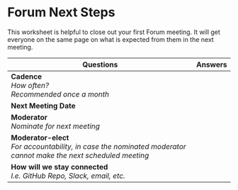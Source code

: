 # Forum Next Steps 
This worksheet is helpful to close out your first Forum meeting. It will get everyone on the same page on what is expected from them in the next meeting. 

| Questions | Answers | 
| --- | --- | 
| **Cadence** <br> *How often? <br> Recommended once a month*| | 
| **Next Meeting Date** | | 
| **Moderator** <br> *Nominate for next meeting* | | 
| **Moderator-elect** <br> *For accountability, in case the nominated moderator cannot make the next scheduled meeting* | | 
| **How will we stay connected** <br> *I.e. GitHub Repo, Slack, email, etc.* | | 
